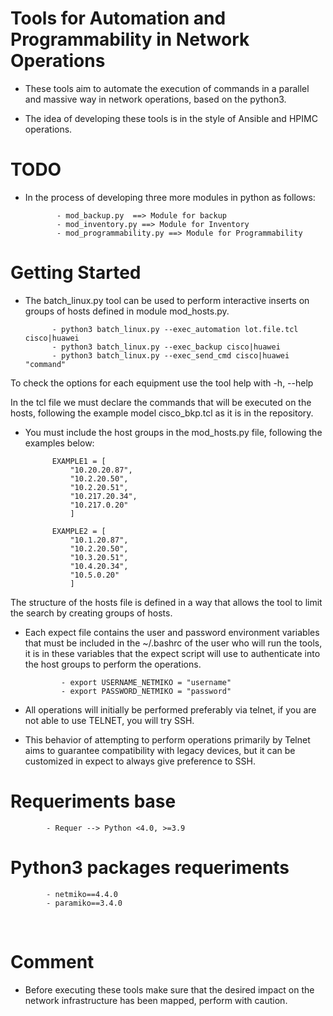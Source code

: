 # Tools for Automation and Programmability in Network Operations


* These tools aim to automate the execution of commands in a parallel and massive way in network operations, based on the python3.

* The idea of developing these tools is in the style of Ansible and HPIMC operations.



# TODO

* In the process of developing three more modules in python as follows:

			 
			 - mod_backup.py  ==> Module for backup
			 - mod_inventory.py ==> Module for Inventory
			 - mod_programmability.py ==> Module for Programmability
		


# Getting Started


* The batch_linux.py tool can be used to perform interactive inserts on groups of hosts defined in module mod_hosts.py.


			- python3 batch_linux.py --exec_automation lot.file.tcl cisco|huawei
			- python3 batch_linux.py --exec_backup cisco|huawei
			- python3 batch_linux.py --exec_send_cmd cisco|huawei "command"



To check the options for each equipment use the tool help with -h, --help

In the tcl file we must declare the commands that will be executed on the hosts, following the example model cisco_bkp.tcl as it is in the repository.


* You must include the host groups in the mod_hosts.py file, following the examples below:

			EXAMPLE1 = [
				"10.20.20.87",
				"10.2.20.50",
				"10.2.20.51",
				"10.217.20.34",
				"10.217.0.20"
				]

			EXAMPLE2 = [
				"10.1.20.87",
				"10.2.20.50",
				"10.3.20.51",
				"10.4.20.34",
				"10.5.0.20"
				]


The structure of the hosts file is defined in a way that allows the tool to limit the search by creating groups of hosts.


* Each expect file contains the user and password environment variables that must be included in the ~/.bashrc of the user who will run the tools, it is in these variables that the expect script will use to authenticate into the host groups to perform the operations.


		
			  - export USERNAME_NETMIKO = "username"
			  - export PASSWORD_NETMIKO = "password"



* All operations will initially be performed preferably via telnet, if you are not able to use TELNET, you will try SSH.


* This behavior of attempting to perform operations primarily by Telnet aims to guarantee compatibility with legacy devices, but it can be customized in expect to always give preference to SSH.




		
			 
# Requeriments base

			- Requer --> Python <4.0, >=3.9
			 
			 

# Python3 packages requeriments

			- netmiko==4.4.0
			- paramiko==3.4.0


 
# Comment

* Before executing these tools make sure that the desired impact on the network infrastructure has been mapped, perform with caution.
